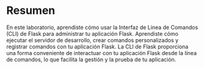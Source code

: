 # Resumen

En este laboratorio, aprendiste cómo usar la Interfaz de Línea de Comandos (CLI) de Flask para administrar tu aplicación Flask. Aprendiste cómo ejecutar el servidor de desarrollo, crear comandos personalizados y registrar comandos con tu aplicación Flask. La CLI de Flask proporciona una forma conveniente de interactuar con tu aplicación Flask desde la línea de comandos, lo que facilita la gestión y la prueba de tu aplicación.
